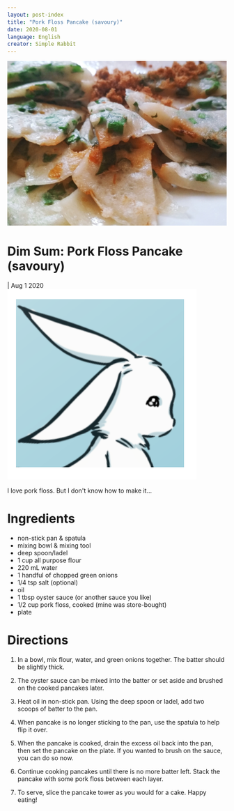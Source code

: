 ```yaml
---
layout: post-index
title: "Pork Floss Pancake (savoury)"
date: 2020-08-01
language: English
creator: Simple Rabbit
---
```


<link rel="stylesheet" type="text/css" media="all" href="post-index.css" />

<div class ="postBanner">
  <img src="/../../../images/posts/pork-floss-pancake.jpg" alt="Pork Floss Pancake">
  <div class ="postTitle">
     <h1>Dim Sum: Pork Floss Pancake (savoury)</h1>
     <h0> | Aug 1 2020</h0>
  </div>
</div>
               
<div class="rabbitComment">
  <img src="/../../../images/posts/simple_rabbit_right_profile.png" alt="Simple Rabbit">
  <p>I love pork floss. But I don't know how to make it...</p>
</div>

# Ingredients
* non-stick pan & spatula
* mixing bowl & mixing tool
* deep spoon/ladel
* 1 cup all purpose flour
* 220 mL water
* 1 handful of chopped green onions
* 1/4 tsp salt (optional)
* oil
* 1 tbsp oyster sauce (or another sauce you like)
* 1/2 cup pork floss, cooked (mine was store-bought)
* plate

# Directions
1. In a bowl, mix flour, water, and green onions together. The batter should be slightly thick.

2. The oyster sauce can be mixed into the batter or set aside and brushed on the cooked pancakes later.

3. Heat oil in non-stick pan. Using the deep spoon or ladel, add two scoops of batter to the pan.

4. When pancake is no longer sticking to the pan, use the spatula to help flip it over.

5. When the pancake is cooked, drain the excess oil back into the pan, then set the pancake on the plate. If you wanted to brush on the sauce, you can do so now.

6. Continue cooking pancakes until there is no more batter left. Stack the pancake with some pork floss between each layer.

7. To serve, slice the pancake tower as you would for a cake. Happy eating!
